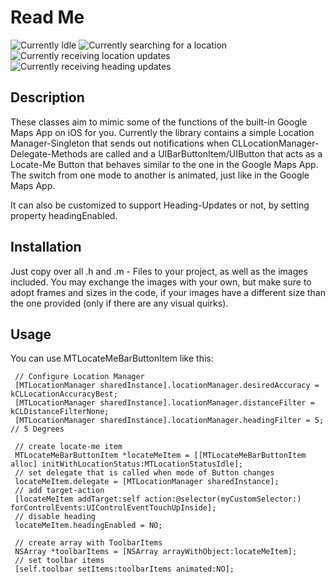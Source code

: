 Read Me
=====================

![Currently Idle](http://img.skitch.com/20110122-j2e722trxp9gexuyjh1rqwuxs2.png "Currently Idle") ![Currently searching for a location](http://img.skitch.com/20110122-e9r8qcmrr4px6d3mijtkhjcwtg.png "Currently searching for a location") ![Currently receiving location updates](http://img.skitch.com/20110122-jdpwfa3x52m21gip8ekkj3fsrc.png "Currently receiving location updates") ![Currently receiving heading updates](http://img.skitch.com/20110122-1bhcj3gdjkeyktcxtsg2nuqcu6.png "Currently receiving heading updates")

Description
-----------------

These classes aim to mimic some of the functions of the built-in Google Maps App on iOS for you.
Currently the library contains a simple Location Manager-Singleton that sends out notifications when CLLocationManager-Delegate-Methods are called and a UIBarButtonItem/UIButton that acts as a Locate-Me Button that behaves similar to the one in the Google Maps App.
The switch from one mode to another is animated, just like in the Google Maps App.

It can also be customized to support Heading-Updates or not, by setting property headingEnabled.

Installation
------------------

Just copy over all .h and .m - Files to your project, as well as the images included. You may exchange the images with your own, but make sure to adopt frames and sizes in the code, if your images have a different size than the one provided (only if there are any visual quirks).


Usage
------------------

You can use MTLocateMeBarButtonItem like this:

	 // Configure Location Manager
	 [MTLocationManager sharedInstance].locationManager.desiredAccuracy = kCLLocationAccuracyBest;
	 [MTLocationManager sharedInstance].locationManager.distanceFilter = kCLDistanceFilterNone;
	 [MTLocationManager sharedInstance].locationManager.headingFilter = 5; // 5 Degrees

     // create locate-me item
	 MTLocateMeBarButtonItem *locateMeItem = [[MTLocateMeBarButtonItem alloc] initWithLocationStatus:MTLocationStatusIdle];
	 // set delegate that is called when mode of Button changes
	 locateMeItem.delegate = [MTLocationManager sharedInstance];
 	 // add target-action
	 [locateMeItem addTarget:self action:@selector(myCustomSelector:) forControlEvents:UIControlEventTouchUpInside];
	 // disable heading
	 locateMeItem.headingEnabled = NO;
	 
	 // create array with ToolbarItems
	 NSArray *toolbarItems = [NSArray arrayWithObject:locateMeItem];
	 // set toolbar items
	 [self.toolbar setItems:toolbarItems animated:NO];
